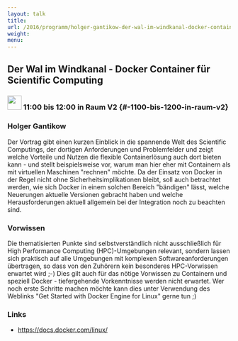 ```yaml
---
layout: talk
title:
url: /2016/programm/holger-gantikow-der-wal-im-windkanal-docker-container-fuer-scientific-computing/
weight:
menu:
---
```

## Der Wal im Windkanal - Docker Container für Scientific Computing

### <img height = "32" src="../../../images/talk.svg"> 11:00 bis 12:00 in Raum V2 {#-1100-bis-1200-in-raum-v2}

### Holger Gantikow

Der Vortrag gibt einen kurzen Einblick in die spannende Welt des Scientific Computings, der dortigen Anforderungen und Problemfelder und zeigt welche Vorteile und Nutzen die flexible Containerlösung auch dort bieten kann  - und stellt beispielsweise vor, warum man hier eher mit Containern als mit virtuellen Maschinen "rechnen" möchte.  Da der Einsatz von Docker in der Regel nicht ohne Sicherheitsimplikationen bleibt, soll auch betrachtet werden, wie sich Docker in einem solchen Bereich "bändigen" lässt, welche Neuerungen aktuelle Versionen gebracht haben und welche Herausforderungen aktuell allgemein bei der Integration noch zu beachten sind.

### Vorwissen

Die thematisierten Punkte sind selbstverständlich nicht ausschließlich für High Performance Computing (HPC)-Umgebungen relevant, sondern lassen sich praktisch auf alle Umgebungen mit komplexen Softwareanforderungen übertragen, so dass von den Zuhörern kein besonderes HPC-Vorwissen erwartet wird ;-)  Dies gilt auch für das nötige Vorwissen zu Containern und speziell Docker - tiefergehende Vorkenntnisse werden nicht erwartet. Wer noch erste Schritte machen möchte kann dies unter Verwendung des Weblinks "Get Started with Docker Engine for Linux" gerne tun ;)

### Links

- <a href="https://docs.docker.com/linux/" target="_blank">https://docs.docker.com/linux/</a>
